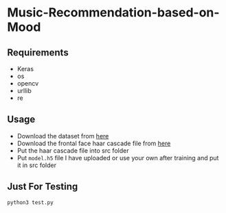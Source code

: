 # Music-Recommendation-based-on-Mood

## Requirements
  - Keras
  - os
  - opencv
  - urllib
  - re

## Usage
- Download the dataset from [here](https://www.kaggle.com/c/challenges-in-representation-learning-facial-expression-recognition-challenge/data)
- Download the frontal face haar cascade file from [here](https://www.kaggle.com/lalitharajesh/haarcascades#haarcascade_frontalcatface.xml)
- Put the haar cascade file into src folder
- Put `model.h5` file I have uploaded or use your own after training and put it in src folder

## Just For Testing
```python
python3 test.py
```
